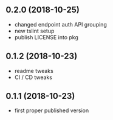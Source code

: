 <a name="0.2.0"></a>
## 0.2.0 (2018-10-25)

- changed endpoint auth API grouping
- new tslint setup
- publish LICENSE into pkg





<a name="0.1.2"></a>
## 0.1.2 (2018-10-23)

- readme tweaks
- CI / CD tweaks





<a name="0.1.1"></a>
## 0.1.1 (2018-10-23)

- first proper published version

